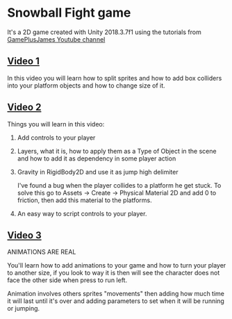 # Snowball Fight game

It's a 2D game created with Unity 2018.3.7f1 using the tutorials from [GamePlusJames Youtube channel](https://www.youtube.com/user/gamesplusjames/featured)

## [Video 1](https://www.youtube.com/watch?v=p23J5-1OTAM)

In this video you will learn how to split sprites and how to add box colliders into your platform objects and how to change size of it.

## [Video 2](https://www.youtube.com/watch?v=uqofxjeY5fg)

Things you will learn in this video:

1. Add controls to your player

1. Layers, what it is, how to apply them as a Type of Object in the scene and how to add it as dependency in some player action

1. Gravity in RigidBody2D and use it as jump high delimiter

    I've found a bug when the player collides to a platform he get stuck. To solve this go to Assets -> Create -> Physical Material 2D and add 0 to friction, then add this material to the platforms.

1. An easy way to script controls to your player.

## [Video 3](https://www.youtube.com/watch?v=IBE29kz4GsQ)

ANIMATIONS ARE REAL

You'll learn how to add animations to your game and how to turn your player to another size, if you look to way it is then will see the character does not face the other side when press to run left.

Animation involves others sprites "movements" then adding how much time it will last until it's over and adding parameters to set when it will be running or jumping.
